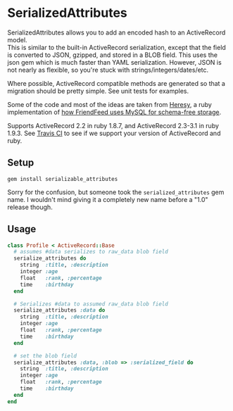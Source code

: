 # SerializedAttributes

SerializedAttributes allows you to add an encoded hash to an ActiveRecord model.  
This is similar to the built-in ActiveRecord serialization, except that the field 
is converted to JSON, gzipped, and stored in a BLOB field.  This uses the json
gem which is much faster than YAML serialization.  However, JSON is not nearly as
flexible, so you're stuck with strings/integers/dates/etc.

Where possible, ActiveRecord compatible methods are generated so that a migration 
should be pretty simple.  See unit tests for examples.

Some of the code and most of the ideas are taken from [Heresy][Heresy], a ruby
implementation of [how FriendFeed uses MySQL for schema-free storage][schemafree].

Supports ActiveRecord 2.2 in ruby 1.8.7, and ActiveRecord 2.3-3.1 in ruby 1.9.3.
See [Travis CI][travis] to see if we support your version of
ActiveRecord and ruby.

[Heresy]: https://github.com/kabuki/heresy
[schemafree]: http://bret.appspot.com/entry/how-friendfeed-uses-mysql
[travis]: http://travis-ci.org/#!/technoweenie/serialized_attributes

## Setup

    gem install serializable_attributes

Sorry for the confusion, but someone took the `serialized_attributes`
gem name.  I wouldn't mind giving it a completely new name before a
"1.0" release though.

## Usage

```ruby
class Profile < ActiveRecord::Base
  # assumes #data serializes to raw_data blob field
  serialize_attributes do
    string  :title, :description
    integer :age
    float   :rank, :percentage
    time    :birthday
  end

  # Serializes #data to assumed raw_data blob field
  serialize_attributes :data do
    string  :title, :description
    integer :age
    float   :rank, :percentage
    time    :birthday
  end

  # set the blob field
  serialize_attributes :data, :blob => :serialized_field do
    string  :title, :description
    integer :age
    float   :rank, :percentage
    time    :birthday
  end
end
```

